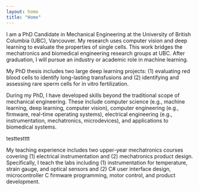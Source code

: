 ```yaml
---
layout: home
title: "Home"
---
```


I am a PhD Candidate in Mechanical Engineering at the University of British Columbia (UBC), Vancouver. My research uses computer vision and deep learning to evaluate the properties of single cells. This work bridges the mechatronics and biomedical engineering research groups at UBC. After graduation, I will pursue an industry or academic role in machine learning. 

My PhD thesis includes two large deep learning projects: (1) evaluating red blood cells to identify long-lasting transfusions and (2) identifying and assessing rare sperm cells for in vitro fertilization. 

During my PhD, I have developed skills beyond the traditional scope of mechanical engineering. These include computer science (e.g., machine learning, deep learning, computer vision), computer engineering (e.g., firmware, real-time operating systems), electrical engineering (e.g., instrumentation, mechatronics, microdevices), and applications to biomedical systems. 

testtestttt

My teaching experience includes two upper-year mechatronics courses covering (1) electrical instrumentation and (2) mechatronics product design. Specifically, I teach the labs including (1) instrumentation for temperature, strain gauge, and optical sensors and (2) C# user interface design, microcontroller C firmware programming, motor control, and product development. 
